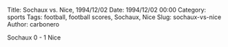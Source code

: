 Title: Sochaux vs. Nice, 1994/12/02
Date: 1994/12/02 00:00
Category: sports
Tags: football, football scores, Sochaux, Nice
Slug: sochaux-vs-nice
Author: carbonero


Sochaux 0 - 1 Nice
